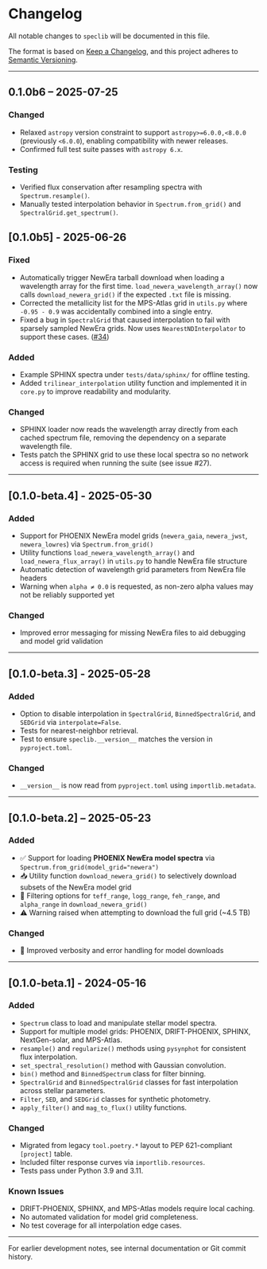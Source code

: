 # Changelog

All notable changes to `speclib` will be documented in this file.

The format is based on [Keep a Changelog](https://keepachangelog.com/en/1.0.0/),
and this project adheres to [Semantic Versioning](https://semver.org/spec/v2.0.0.html).

---

## 0.1.0b6 – 2025-07-25

### Changed
- Relaxed `astropy` version constraint to support `astropy>=6.0.0,<8.0.0` (previously `<6.0.0`), enabling compatibility with newer releases.
- Confirmed full test suite passes with `astropy 6.x`.

### Testing
- Verified flux conservation after resampling spectra with `Spectrum.resample()`.
- Manually tested interpolation behavior in `Spectrum.from_grid()` and `SpectralGrid.get_spectrum()`.


## [0.1.0b5] - 2025-06-26

### Fixed
- Automatically trigger NewEra tarball download when loading a wavelength array for the first time.
  `load_newera_wavelength_array()` now calls `download_newera_grid()` if the expected `.txt` file is missing.
- Corrected the metallicity list for the MPS-Atlas grid in `utils.py` where `-0.95 - 0.9` was accidentally
  combined into a single entry.
- Fixed a bug in `SpectralGrid` that caused interpolation to fail with sparsely sampled NewEra grids. Now uses `NearestNDInterpolator` to support these cases. ([#34](https://github.com/brackham/speclib/pull/34))

### Added
- Example SPHINX spectra under `tests/data/sphinx/` for offline testing.
- Added `trilinear_interpolation` utility function and implemented it in `core.py` to improve readability and modularity.


### Changed
- SPHINX loader now reads the wavelength array directly from each cached
  spectrum file, removing the dependency on a separate wavelength file.
- Tests patch the SPHINX grid to use these local spectra so no network
  access is required when running the suite (see issue #27).

---

## [0.1.0-beta.4] - 2025-05-30

### Added
- Support for PHOENIX NewEra model grids (`newera_gaia`, `newera_jwst`, `newera_lowres`) via `Spectrum.from_grid()`
- Utility functions `load_newera_wavelength_array()` and `load_newera_flux_array()` in `utils.py` to handle NewEra file structure
- Automatic detection of wavelength grid parameters from NewEra file headers
- Warning when `alpha ≠ 0.0` is requested, as non-zero alpha values may not be reliably supported yet

### Changed
- Improved error messaging for missing NewEra files to aid debugging and model grid validation

---

## [0.1.0-beta.3] - 2025-05-28

### Added
- Option to disable interpolation in `SpectralGrid`, `BinnedSpectralGrid`, and `SEDGrid` via `interpolate=False`.
- Tests for nearest-neighbor retrieval.
- Test to ensure `speclib.__version__` matches the version in `pyproject.toml`.

### Changed
- `__version__` is now read from `pyproject.toml` using `importlib.metadata`.

---

## [0.1.0-beta.2] – 2025-05-23

### Added
- ✅ Support for loading **PHOENIX NewEra model spectra** via `Spectrum.from_grid(model_grid="newera")`
- 📥 Utility function `download_newera_grid()` to selectively download subsets of the NewEra model grid
- 🎯 Filtering options for `teff_range`, `logg_range`, `feh_range`, and `alpha_range` in `download_newera_grid()`
- ⚠️ Warning raised when attempting to download the full grid (~4.5 TB)

### Changed
- 🔧 Improved verbosity and error handling for model downloads

---

## \[0.1.0-beta.1] - 2024-05-16

### Added

* `Spectrum` class to load and manipulate stellar model spectra.
* Support for multiple model grids: PHOENIX, DRIFT-PHOENIX, SPHINX, NextGen-solar, and MPS-Atlas.
* `resample()` and `regularize()` methods using `pysynphot` for consistent flux interpolation.
* `set_spectral_resolution()` method with Gaussian convolution.
* `bin()` method and `BinnedSpectrum` class for filter binning.
* `SpectralGrid` and `BinnedSpectralGrid` classes for fast interpolation across stellar parameters.
* `Filter`, `SED`, and `SEDGrid` classes for synthetic photometry.
* `apply_filter()` and `mag_to_flux()` utility functions.

### Changed

* Migrated from legacy `tool.poetry.*` layout to PEP 621-compliant `[project]` table.
* Included filter response curves via `importlib.resources`.
* Tests pass under Python 3.9 and 3.11.

### Known Issues

* DRIFT-PHOENIX, SPHINX, and MPS-Atlas models require local caching.
* No automated validation for model grid completeness.
* No test coverage for all interpolation edge cases.

---

For earlier development notes, see internal documentation or Git commit history.
